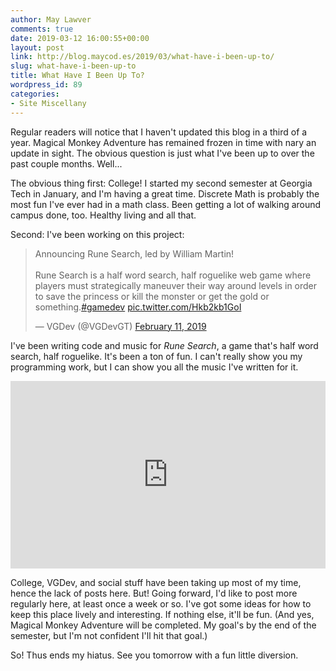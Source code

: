 ```yaml
---
author: May Lawver
comments: true
date: 2019-03-12 16:00:55+00:00
layout: post
link: http://blog.maycod.es/2019/03/what-have-i-been-up-to/
slug: what-have-i-been-up-to
title: What Have I Been Up To?
wordpress_id: 89
categories:
- Site Miscellany
---
```


Regular readers will notice that I haven't updated this blog in a third of a year. Magical Monkey Adventure has remained frozen in time with nary an update in sight. The obvious question is just what I've been up to over the past couple months. Well...

<!-- more -->

The obvious thing first: College! I started my second semester at Georgia Tech in January, and I'm having a great time. Discrete Math is probably the most fun I've ever had in a math class. Been getting a lot of walking around campus done, too. Healthy living and all that.

Second: I've been working on this project:

<blockquote class="twitter-tweet"><p lang="en" dir="ltr">Announcing Rune Search, led by William Martin!<br><br>Rune Search is a half word search, half roguelike web game where players must strategically maneuver their way around levels in order to save the princess or kill the monster or get the gold or something.<a href="https://twitter.com/hashtag/gamedev?src=hash&amp;ref_src=twsrc%5Etfw">#gamedev</a> <a href="https://t.co/Hkb2kb1GoI">pic.twitter.com/Hkb2kb1GoI</a></p>&mdash; VGDev (@VGDevGT) <a href="https://twitter.com/VGDevGT/status/1095080238403538944?ref_src=twsrc%5Etfw">February 11, 2019</a></blockquote> <script async src="https://platform.twitter.com/widgets.js" charset="utf-8"></script>

I've been writing code and music for _Rune Search_, a game that's half word search, half roguelike. It's been a ton of fun. I can't really show you my programming work, but I can show you all the music I've written for it.

<iframe width="100%" height="300" scrolling="no" frameborder="no" allow="autoplay" src="https://w.soundcloud.com/player/?url=https%3A//api.soundcloud.com/playlists/727634172&color=%23ff5500&auto_play=false&hide_related=false&show_comments=true&show_user=true&show_reposts=false&show_teaser=true&visual=true"></iframe>

College, VGDev, and social stuff have been taking up most of my time, hence the lack of posts here. But! Going forward, I'd like to post more regularly here, at least once a week or so. I've got some ideas for how to keep this place lively and interesting. If nothing else, it'll be fun. (And yes, Magical Monkey Adventure will be completed. My goal's by the end of the semester, but I'm not confident I'll hit that goal.)

So! Thus ends my hiatus. See you tomorrow with a fun little diversion.  
